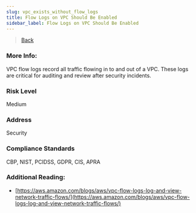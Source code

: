 ```yaml
---
slug: vpc_exists_without_flow_logs
title: Flow Logs on VPC Should Be Enabled
sidebar_label: Flow Logs on VPC Should Be Enabled
---
```

> [Back](../../sgaudit)

### More Info:
VPC flow logs record all traffic flowing in to and out of a VPC. These logs are critical for auditing and review after security incidents.

### Risk Level
Medium

### Address
Security

### Compliance Standards
CBP, NIST, PCIDSS, GDPR, CIS, APRA

### Additional Reading:
- [https://aws.amazon.com/blogs/aws/vpc-flow-logs-log-and-view-network-traffic-flows/](https://aws.amazon.com/blogs/aws/vpc-flow-logs-log-and-view-network-traffic-flows/) 
